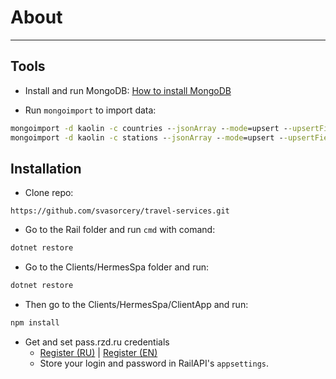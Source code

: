 # About

----------


## Tools

- Install and run MongoDB: [How to install MongoDB](https://github.com/svasorcery/know-how-to/blob/master/install/mongodb-server-on-windows.md)

- Run ```mongoimport``` to import data:
```cmd
mongoimport -d kaolin -c countries --jsonArray --mode=upsert --upsertFields=ru --file mongo-countries.json
mongoimport -d kaolin -c stations --jsonArray --mode=upsert --upsertFields=ru --file mongo-stations.json
```

## Installation

- Clone repo:
```
https://github.com/svasorcery/travel-services.git
```

- Go to the Rail folder and run ```cmd``` with comand:
```cmd
dotnet restore
```

- Go to the Clients/HermesSpa folder and run:
```cmd
dotnet restore
```

- Then go to the Clients/HermesSpa/ClientApp and run:
```cmd
npm install
```

- Get and set pass.rzd.ru credentials
    - [Register (RU)](https://pass.rzd.ru/selfcare/register/ru) | [Register (EN)](https://pass.rzd.ru/selfcare/register/en)
    - Store your login and password in RailAPI's ```appsettings```.
